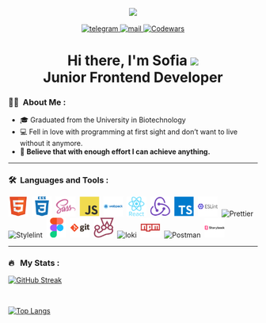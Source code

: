 <p align="center"><img src="https://giffun.ru/wp-content/uploads/2022/08/6c90288d7e10d46d18895f17f420a92c.gif" width="300" /></p>
<div id="badges" align="center">
    <a href="https://t.me/suficks" target="_blank">
      <img src="https://img.shields.io/badge/Telegram-2CA5E0?style=for-the-badge&logo=telegram&logoColor=white" alt="telegram"/>
    </a>
    <a href="mailto:vdo-sofia@mail.ru">
      <img src="https://img.shields.io/badge/Gmail-D14836?style=for-the-badge&logo=gmail&logoColor=white" alt="mail"/>
    </a>
     <a href="https://www.codewars.com/users/rsschool_ae9543dc9e4e0811" target="_blank">
      <img src="https://img.shields.io/badge/Codewars-B1361E?style=for-the-badge&logo=Codewars&logoColor=white" alt="Codewars"/>
    </a>
  </div>

  <h1 align="center">Hi there, I'm Sofia <img src="https://media.giphy.com/media/hvRJCLFzcasrR4ia7z/giphy.gif" width="40"><br />Junior Frontend Developer</h1>

### :woman_technologist: &nbsp;About Me :

- 🎓 Graduated from the University in Biotechnology
- 💻 Fell in love with programming at first sight and don’t want to live without it anymore.
- 🌟 __Believe that with enough effort I can achieve anything.__

---

### 🛠 &nbsp;Languages and Tools :

<p>
<img src="https://github.com/devicons/devicon/blob/master/icons/html5/html5-original.svg" title="HTML5" alt="HTML" width="40" height="40"/>&nbsp;
<img src="https://github.com/devicons/devicon/blob/master/icons/css3/css3-plain-wordmark.svg"  title="CSS3" alt="CSS" width="40" height="40"/>&nbsp;
<img src="https://github.com/devicons/devicon/blob/master/icons/sass/sass-original.svg" title="Sass" alt="Sass " width="40" height="40"/>&nbsp;
<img src="https://github.com/devicons/devicon/blob/master/icons/javascript/javascript-original.svg" title="JavaScript" alt="JavaScript" width="40" height="40"/>&nbsp;
<img src="https://github.com/devicons/devicon/blob/master/icons/webpack/webpack-original-wordmark.svg" title="Webpack" alt="Webpack " width="40" height="40"/>&nbsp;
<img src="https://github.com/devicons/devicon/blob/master/icons/react/react-original-wordmark.svg" title="React"  alt="React" width="40" height="40"/>&nbsp;
<img src="https://github.com/devicons/devicon/blob/master/icons/redux/redux-original.svg" title="Redux" alt="Redux " width="40" height="40"/>&nbsp;
<img src="https://github.com/devicons/devicon/blob/master/icons/typescript/typescript-original.svg" title="TypeScript" alt="TypeScript " width="40" height="40"/>&nbsp;
<img src="https://github.com/devicons/devicon/blob/master/icons/eslint/eslint-original-wordmark.svg"  title="ESLint" alt="ESLint" width="40" height="40"/>&nbsp;
<img src="https://img.shields.io/badge/prettier-ff69b4.svg?style=flat-square"  title="Prettier" alt="Prettier" width="40" height="40"/>&nbsp;
<img src="https://icon-icons.com/icons2/3915/PNG/512/stylelint_logo_icon_249490.png"  title="Stylelint" alt="Stylelint" width="40" height="40"/>&nbsp;
<img src="https://github.com/devicons/devicon/blob/master/icons/figma/figma-original.svg"  title="Figma" alt="Figma" width="40" height="40"/>&nbsp;
<img src="https://github.com/devicons/devicon/blob/master/icons/git/git-original-wordmark.svg" title="Git" alt="Git" width="40" height="40"/>&nbsp;
<img src="https://github.com/devicons/devicon/blob/master/icons/jest/jest-plain.svg" title="Jest" alt="jest" width="40" height="40"/>&nbsp;
<img src="https://user-images.githubusercontent.com/25181517/190230082-55409fe9-d5a2-4f3d-bdba-0f0946190e67.png" title="Loki" alt="loki" width="40" height="40"/>&nbsp;
<img src="https://github.com/devicons/devicon/blob/master/icons/npm/npm-original-wordmark.svg" title="NPM" alt="NPM" width="40" height="40"/>&nbsp;
<img src="https://www.vectorlogo.zone/logos/getpostman/getpostman-icon.svg" title="Postman"  alt="Postman" width="40" height="40"/>&nbsp;
<img src="https://github.com/devicons/devicon/blob/master/icons/storybook/storybook-original-wordmark.svg" title="Storybook" alt="Storybook " width="40" height="40"/>&nbsp;
</p>

---
### 🔥 &nbsp; My Stats :
<div>
  
[![GitHub Streak](http://github-readme-streak-stats.herokuapp.com?user=Suficks&theme=dark&hide_border=true&date_format=j%20M%5B%20Y%5D&mode=weekly)](https://git.io/streak-stats)

<img src="https://github-readme-stats-sigma-five.vercel.app/api?username=Suficks&show_icons=true&theme=radical&count_private=true" alt="" />

[![Top Langs](https://github-readme-stats.vercel.app/api/top-langs/?username=Suficks&layout=compact&theme=vision-friendly-dark)](https://github.com/anuraghazra/github-readme-stats)

</div>
